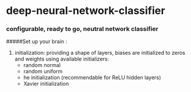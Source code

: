 # deep-neural-network-classifier 
### configurable, ready to go, neutral network classifier


#####Set up your brain :
1. initialization: providing a shape of layers, biases are initialized to zeros and weights using available initializers:
    - random normal
    - random uniform
    - he initialization (recommendable for ReLU hidden layers)
    - Xavier initialization

